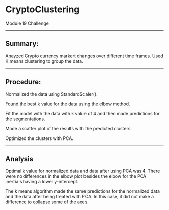 # CryptoClustering
Module 19 Challenge
_____________________________________________

## Summary:

Anayzed Crypto currency markert changes over different time frames. Used K means clustering to group the data.

_____________________________________________


## Procedure:

Normalized the data using StandardScaler().

Found the best k value for the data using the elbow method. 

Fit the model with the data with k value of 4 and then made predictions for the segmentations.

Made a scatter plot of the results with the predicted clusters. 

Optimized the clusters with PCA. 

_____________________________________________


## Analysis

Optimal k value for normalized data and data after using PCA was 4. There were no differences in the elbow plot besides the elbow for the PCA inertia's having a lower y-intercept. 

The k means algorithm made the same predictions for the normalized data and the data after being treated with PCA. In this case, it did not make a difference to collapse some of the axes. 